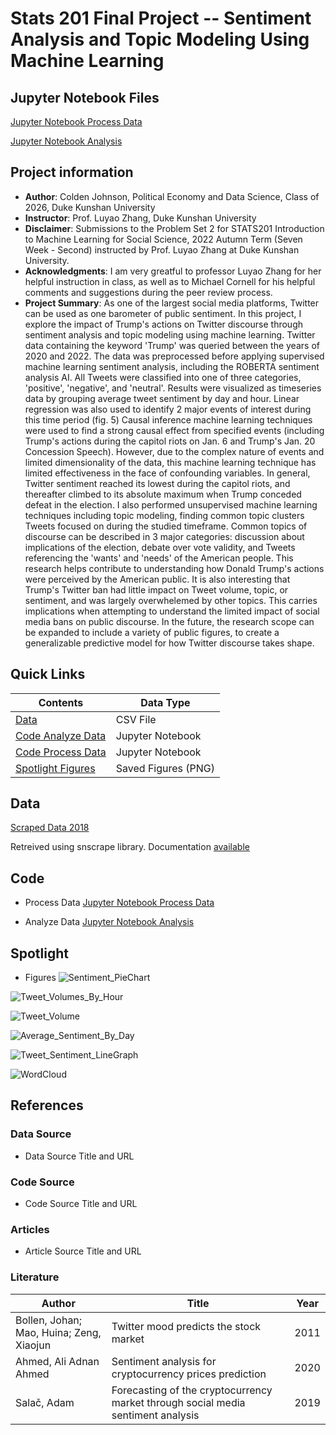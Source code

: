 # Stats 201 Final Project -- Sentiment Analysis and Topic Modeling Using Machine Learning

## Jupyter Notebook Files
[Jupyter Notebook Process Data](https://github.com/Rising-Stars-by-Sunshine/stats201-prediction-Colden/blob/main/code/Colden_Johnson_Process_Data_Prepare_X_and_Y_for_Classification_and_Regressions.ipynb)

[Jupyter Notebook Analysis](https://github.com/Rising-Stars-by-Sunshine/stats201-prediction-Colden/blob/main/code/Colden_Johnson_Data_Machine_Learning_for_Predicting_Tweet_Reach.ipynb)

## Project information
- **Author**: Colden Johnson, Political Economy and Data Science, Class of 2026, Duke Kunshan University
- **Instructor**: Prof. Luyao Zhang, Duke Kunshan University
- **Disclaimer**: Submissions to the Problem Set 2 for STATS201 Introduction to Machine Learning for Social Science, 2022 Autumn Term (Seven Week - Second) instructed by Prof. Luyao Zhang at Duke Kunshan University.
- **Acknowledgments**: I am very greatful to professor Luyao Zhang for her helpful instruction in class, as well as to Michael Cornell for his helpful comments and suggestions during the peer review process.
- **Project Summary**: As one of the largest social media platforms, Twitter can be used as one barometer of public sentiment. In this project, I explore the impact of Trump's actions on Twitter discourse through sentiment analysis and topic modeling using machine learning. Twitter data containing the keyword 'Trump' was queried between the years of 2020 and 2022. The data was preprocessed before applying supervised machine learning sentiment analysis, including the ROBERTA sentiment analysis AI. All Tweets were classified into one of three categories, 'positive', 'negative', and 'neutral'. Results were visualized as timeseries data by grouping average tweet sentiment by day and hour. Linear regression was also used to identify 2 major events of interest during this time period (fig. 5) Causal inference machine learning techniques were used to find a strong causal effect from specified events (including Trump's actions during the capitol riots on Jan. 6 and Trump's Jan. 20 Concession Speech). However, due to the complex nature of events and limited dimensionality of the data, this machine learning technique has limited effectiveness in the face of confounding variables. In general, Twitter sentiment reached its lowest during the capitol riots, and thereafter climbed to its absolute maximum when Trump conceded defeat in the election. I also performed unsupervised machine learning techniques including topic modeling, finding common topic clusters Tweets focused on during the studied timeframe. Common topics of discourse can be described in 3 major categories: discussion about implications of the election, debate over vote validity, and Tweets referencing the 'wants' and 'needs' of the American people. This research helps contribute to understanding how Donald Trump's actions were perceived by the American public. It is also interesting that Trump's Twitter ban had little impact on Tweet volume, topic, or sentiment, and was largely overwhelemed by other topics. This carries implications when attempting to understand the limited impact of social media bans on public discourse. In the future, the research scope can be expanded to include a variety of public figures, to create a generalizable predictive model for how Twitter discourse takes shape.


## Quick Links
| Contents | Data Type |
|--------|--------|
| [Data](https://github.com/Rising-Stars-by-Sunshine/stats201-prediction-Colden/blob/main/data/Queried_Data/scraped_data_trump_2018.csv)|CSV File|
| [Code Analyze Data](https://github.com/Rising-Stars-by-Sunshine/stats201-prediction-Colden/blob/main/code/Colden_Johnson_Data_Machine_Learning_for_Predicting_Tweet_Reach.ipynb) |Jupyter Notebook|
| [Code Process Data](https://github.com/Rising-Stars-by-Sunshine/stats201-prediction-Colden/blob/main/code/Colden_Johnson_Process_Data_Prepare_X_and_Y_for_Classification_and_Regressions.ipynb) |Jupyter Notebook|
| [Spotlight Figures](https://github.com/Rising-Stars-by-Sunshine/stats201-prediction-Colden/tree/main/spotlight) |Saved Figures (PNG)|



## Data
[Scraped Data 2018](https://github.com/Rising-Stars-by-Sunshine/stats201-prediction-Colden/blob/main/data/Queried_Data/scraped_data_trump_2018.csv)

Retreived using snscrape library. Documentation [available](https://github.com/JustAnotherArchivist/snscrape)

## Code
- Process Data
[Jupyter Notebook Process Data](https://github.com/Rising-Stars-by-Sunshine/stats201-prediction-Colden/blob/main/code/Colden_Johnson_Process_Data_Prepare_X_and_Y_for_Classification_and_Regressions.ipynb)

- Analyze Data
[Jupyter Notebook Analysis](https://github.com/Rising-Stars-by-Sunshine/stats201-prediction-Colden/blob/main/code/Colden_Johnson_Data_Machine_Learning_for_Predicting_Tweet_Reach.ipynb)

## Spotlight
- Figures
![Sentiment_PieChart](https://user-images.githubusercontent.com/118926209/223123994-7ef301c9-92d5-48d8-9b26-760f778fef38.png)

![Tweet_Volumes_By_Hour](https://user-images.githubusercontent.com/118926209/223124393-650d8c6e-054a-45b0-9b7b-5c4ca911bbd8.png)

![Tweet_Volume](https://user-images.githubusercontent.com/118926209/223124431-c8fc638c-ebfe-41bb-984e-b695643b9865.png)

![Average_Sentiment_By_Day](https://user-images.githubusercontent.com/118926209/223124480-e5298f4f-d8f5-4971-af3b-48f35d75a703.png)

![Tweet_Sentiment_LineGraph](https://user-images.githubusercontent.com/118926209/223124584-fd1c531e-c3f3-4b82-a583-94f4ce1f0cab.png)

![WordCloud](https://user-images.githubusercontent.com/118926209/223124608-0b95b5ac-16bd-4679-be0c-d191d05df227.png)

## References

### Data Source
- Data Source Title and URL
### Code Source
- Code Source Title and URL
### Articles
- Article Source Title and URL
### Literature
| Author | Title | Year |
|--------|-------|------|
| Bollen, Johan; Mao, Huina; Zeng, Xiaojun	 | Twitter mood predicts the stock market	 | 2011 |
| Ahmed, Ali Adnan Ahmed	 | Sentiment analysis for cryptocurrency prices prediction	 | 2020 |
| Salač, Adam	 | Forecasting of the cryptocurrency market through social media sentiment analysis	 | 2019 |


